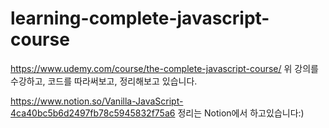 # learning-complete-javascript-course

https://www.udemy.com/course/the-complete-javascript-course/
위 강의를 수강하고, 코드를 따라써보고, 정리해보고 있습니다.

https://www.notion.so/Vanilla-JavaScript-4ca40bc5b6d2497fb78c5945832f75a6
정리는 Notion에서 하고있습니다:)
